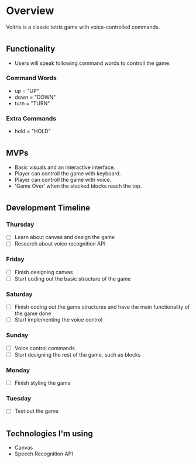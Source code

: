 # Overview

Voitris is a classic tetris game with voice-controlled commands.

#

## Functionality
* Users will speak following command words to controll the game.

### Command Words
* up = "UP"
* down = "DOWN"
* turn = "TURN"

### Extra Commands
* hold = "HOLD"

#

## MVPs
 * Basic visuals and an interactive interface.
 * Player can controll the game with keyboard.
 * Player can controll the game with voice.
 * 'Game Over' when the stacked blocks reach the top.

#

## Development Timeline

### Thursday
  - [ ] Learn about canvas and design the game
  - [ ] Research about voice recognition API

### Friday
  - [ ] Finish designing canvas
  - [ ] Start coding out the basic structure of the game

### Saturday
  - [ ] Finish coding out the game structures and have the main functionality of the game done
  - [ ] Start implementing the voice control

### Sunday
  - [ ] Voice control commands
  - [ ] Start designing the rest of the game, such as blocks

### Monday
  - [ ] Finish styling the game

### Tuesday
  - [ ] Test out the game

#

## Technologies I'm using

* Canvas
* Speech Recognition API